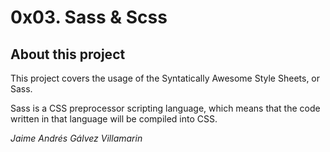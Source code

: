 # 0x03. Sass & Scss

## About this project
This project covers the usage of the Syntatically Awesome Style Sheets, or Sass.

Sass is a CSS preprocessor scripting language, which means that the code written in that language will be compiled into CSS.

*Jaime Andrés Gálvez Villamarin*
